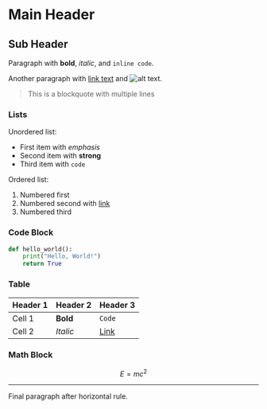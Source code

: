 # Main Header

## Sub Header

Paragraph with **bold**, *italic*, and `inline code`.

Another paragraph with [link text](https://example.com) and ![alt text](image.jpg).

> This is a blockquote
> with multiple lines

### Lists

Unordered list:
- First item with *emphasis*
- Second item with **strong**
- Third item with `code`

Ordered list:
1. Numbered first
2. Numbered second with [link](http://test.com)
3. Numbered third

### Code Block

```python
def hello_world():
    print("Hello, World!")
    return True
```

### Table

| Header 1 | Header 2 | Header 3 |
|----------|----------|----------|
| Cell 1   | **Bold** | `Code`   |
| Cell 2   | *Italic* | [Link](http://example.com) |

### Math Block

$$
E = mc^2
$$

---

Final paragraph after horizontal rule.
